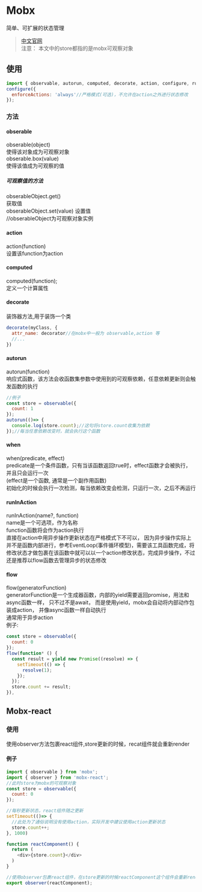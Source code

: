 # Mobx  
简单、可扩展的状态管理
>[中文官网](https://cn.mobx.js.org/)  
注意： 本文中的store都指的是mobx可观察对象  
## 使用
````javascript
import { observable, autorun, computed, decorate, action, configure, runInAction } from 'mobx';
configure({
  enforceActions: 'always'//严格模式(可选)，不允许在action之外进行状态修改
});
````

### 方法  
#### obserable  
obserable(object)  
使得该对象成为可观察对象  
obserable.box(value)  
使得该值成为可观察的值  
  
##### 可观察值的方法
obserableObject.get()  
获取值  
obserableObject.set(value) 
设置值  
//obserableObject为可观察对象实例  
#### action  
action(function)  
设置该function为action  
#### computed  
computed(function);  
定义一个计算属性  
#### decorate  
装饰器方法,用于装饰一个类  
````javascript
decorate(myClass, {
  attr_name: decorator//在mobx中一般为 observable,action 等
  //...
})
````
#### autorun  
autorun(function)  
响应式函数，该方法会收函数集参数中使用到的可观察依赖，任意依赖更新则会触发函数的执行  
````javascript
//例子
const store = observable({
  count: 1
});
autorun(()=> {
  console.log(store.count);//这句将store.count收集为依赖
});//每当任意依赖改变时，就会执行这个函数
````
#### when  
when(predicate, effect)  
predicate是一个条件函数，只有当该函数返回true时，effect函数才会被执行，并且只会运行一次  
(effect是一个函数, 通常是一个副作用函数)  
初始化的时候会执行一次检测，每当依赖改变会检测，只运行一次，之后不再运行
#### runInAction  
runInAction(name?, function)  
name是一个可选项，作为名称  
function函数将会作为action执行  
直接在action中用异步操作更新状态在严格模式下不可以， 因为异步操作实际上并不是函数内部进行，参考EventLoop(事件循环模型)，需要该工具函数完成，将修改状态才做包裹在该函数中就可以以一个action修改状态，完成异步操作，不过还是推荐以flow函数去管理异步的状态修改  
#### flow  
flow(generatorFunction)  
generatorFunction是一个生成器函数，内部的yield需要返回promise，用法和async函数一样， 只不过不是await， 而是使用yield，mobx会自动将内部动作包装成action， 并像async函数一样自动执行  
通常用于异步action  
例子:  
````javascript
const store = observable({
  count: 0
});
flow(function* () {
  const result = yield new Promise((resolve) => {
    setTimeout(() => {
      resolve(1);
    });
  });
  store.count += result;
}),
````
  
## Mobx-react 
### 使用  
使用observer方法包裹react组件,store更新的时候，recat组件就会重新render  
#### 例子
````javascript
import { observable } from 'mobx';
import { observer } from 'mobx-react';
//此时store为mobx的可观察对象
const store = observable({
  count: 0
});

//每秒更新状态，react组件随之更新
setTimeout(()=> {
  //此处为了通俗说明没有使用action，实际开发中建议使用action更新状态
  store.count++;
}, 1000)

function reactComponent() {
  return (
    <div>{store.count}</div>
  )
}

//使用observer包裹react组件，在store更新的时候reactComponent这个组件会重新render
export observer(reactComponent);
````